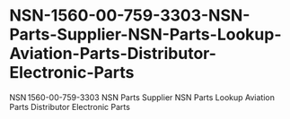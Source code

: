 # NSN-1560-00-759-3303-NSN-Parts-Supplier-NSN-Parts-Lookup-Aviation-Parts-Distributor-Electronic-Parts
NSN 1560-00-759-3303 NSN Parts Supplier NSN Parts Lookup Aviation Parts Distributor Electronic Parts
